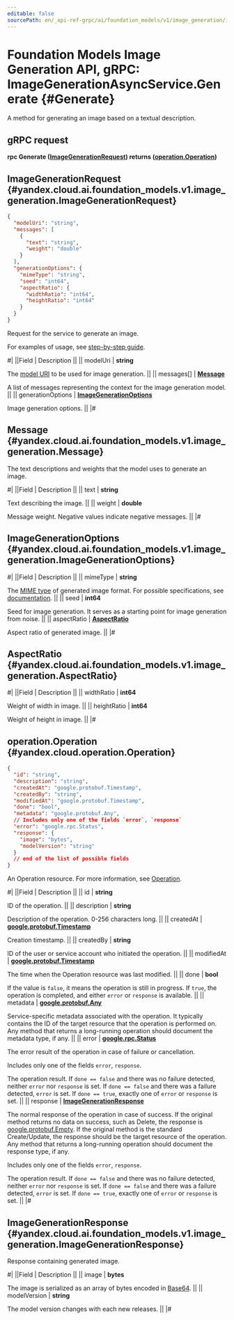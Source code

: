 ```yaml
---
editable: false
sourcePath: en/_api-ref-grpc/ai/foundation_models/v1/image_generation/image-generation/api-ref/grpc/ImageGenerationAsync/generate.md
---
```


# Foundation Models Image Generation API, gRPC: ImageGenerationAsyncService.Generate {#Generate}

A method for generating an image based on a textual description.

## gRPC request

**rpc Generate ([ImageGenerationRequest](#yandex.cloud.ai.foundation_models.v1.image_generation.ImageGenerationRequest)) returns ([operation.Operation](#yandex.cloud.operation.Operation))**

## ImageGenerationRequest {#yandex.cloud.ai.foundation_models.v1.image_generation.ImageGenerationRequest}

```json
{
  "modelUri": "string",
  "messages": [
    {
      "text": "string",
      "weight": "double"
    }
  ],
  "generationOptions": {
    "mimeType": "string",
    "seed": "int64",
    "aspectRatio": {
      "widthRatio": "int64",
      "heightRatio": "int64"
    }
  }
}
```

Request for the service to generate an image.

For examples of usage, see [step-by-step guide](/docs/operations/yandexart/request).

#|
||Field | Description ||
|| modelUri | **string**

The [model URI](/docs/foundation-models/concepts/yandexart/models) to be used for image generation. ||
|| messages[] | **[Message](#yandex.cloud.ai.foundation_models.v1.image_generation.Message)**

A list of messages representing the context for the image generation model. ||
|| generationOptions | **[ImageGenerationOptions](#yandex.cloud.ai.foundation_models.v1.image_generation.ImageGenerationOptions)**

Image generation options. ||
|#

## Message {#yandex.cloud.ai.foundation_models.v1.image_generation.Message}

The text descriptions and weights that the model uses to generate an image.

#|
||Field | Description ||
|| text | **string**

Text describing the image. ||
|| weight | **double**

Message weight. Negative values indicate negative messages. ||
|#

## ImageGenerationOptions {#yandex.cloud.ai.foundation_models.v1.image_generation.ImageGenerationOptions}

#|
||Field | Description ||
|| mimeType | **string**

The [MIME type](https://en.wikipedia.org/wiki/Media_type) of generated image format.
For possible specifications, see [documentation](/docs/foundation-models/concepts). ||
|| seed | **int64**

Seed for image generation. It serves as a starting point for image generation from noise. ||
|| aspectRatio | **[AspectRatio](#yandex.cloud.ai.foundation_models.v1.image_generation.AspectRatio)**

Aspect ratio of generated image. ||
|#

## AspectRatio {#yandex.cloud.ai.foundation_models.v1.image_generation.AspectRatio}

#|
||Field | Description ||
|| widthRatio | **int64**

Weight of width in image. ||
|| heightRatio | **int64**

Weight of height in image. ||
|#

## operation.Operation {#yandex.cloud.operation.Operation}

```json
{
  "id": "string",
  "description": "string",
  "createdAt": "google.protobuf.Timestamp",
  "createdBy": "string",
  "modifiedAt": "google.protobuf.Timestamp",
  "done": "bool",
  "metadata": "google.protobuf.Any",
  // Includes only one of the fields `error`, `response`
  "error": "google.rpc.Status",
  "response": {
    "image": "bytes",
    "modelVersion": "string"
  }
  // end of the list of possible fields
}
```

An Operation resource. For more information, see [Operation](/docs/api-design-guide/concepts/operation).

#|
||Field | Description ||
|| id | **string**

ID of the operation. ||
|| description | **string**

Description of the operation. 0-256 characters long. ||
|| createdAt | **[google.protobuf.Timestamp](https://developers.google.com/protocol-buffers/docs/reference/google.protobuf#timestamp)**

Creation timestamp. ||
|| createdBy | **string**

ID of the user or service account who initiated the operation. ||
|| modifiedAt | **[google.protobuf.Timestamp](https://developers.google.com/protocol-buffers/docs/reference/google.protobuf#timestamp)**

The time when the Operation resource was last modified. ||
|| done | **bool**

If the value is `false`, it means the operation is still in progress.
If `true`, the operation is completed, and either `error` or `response` is available. ||
|| metadata | **[google.protobuf.Any](https://developers.google.com/protocol-buffers/docs/proto3#any)**

Service-specific metadata associated with the operation.
It typically contains the ID of the target resource that the operation is performed on.
Any method that returns a long-running operation should document the metadata type, if any. ||
|| error | **[google.rpc.Status](https://cloud.google.com/tasks/docs/reference/rpc/google.rpc#status)**

The error result of the operation in case of failure or cancellation.

Includes only one of the fields `error`, `response`.

The operation result.
If `done == false` and there was no failure detected, neither `error` nor `response` is set.
If `done == false` and there was a failure detected, `error` is set.
If `done == true`, exactly one of `error` or `response` is set. ||
|| response | **[ImageGenerationResponse](#yandex.cloud.ai.foundation_models.v1.image_generation.ImageGenerationResponse)**

The normal response of the operation in case of success.
If the original method returns no data on success, such as Delete,
the response is [google.protobuf.Empty](https://developers.google.com/protocol-buffers/docs/reference/google.protobuf#google.protobuf.Empty).
If the original method is the standard Create/Update,
the response should be the target resource of the operation.
Any method that returns a long-running operation should document the response type, if any.

Includes only one of the fields `error`, `response`.

The operation result.
If `done == false` and there was no failure detected, neither `error` nor `response` is set.
If `done == false` and there was a failure detected, `error` is set.
If `done == true`, exactly one of `error` or `response` is set. ||
|#

## ImageGenerationResponse {#yandex.cloud.ai.foundation_models.v1.image_generation.ImageGenerationResponse}

Response containing generated image.

#|
||Field | Description ||
|| image | **bytes**

The image is serialized as an array of bytes encoded in [Base64](https://en.wikipedia.org/wiki/Base64). ||
|| modelVersion | **string**

The model version changes with each new releases. ||
|#